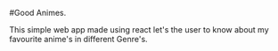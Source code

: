 #Good Animes.

This simple web app made using react let's the user to know about my favourite anime's in different Genre's.

